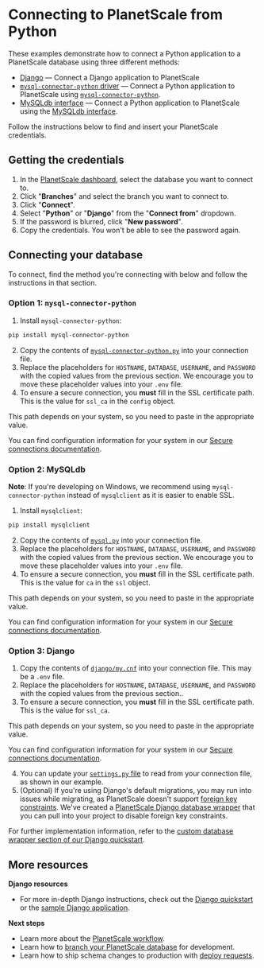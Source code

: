 # Connecting to PlanetScale from Python

These examples demonstrate how to connect a Python application to a PlanetScale database using three different methods:

- [Django](https://github.com/planetscale/connection-examples/blob/main/python/django) &mdash; Connect a Django application to PlanetScale
- [`mysql-connector-python` driver](https://github.com/planetscale/connection-examples/blob/main/python/mysql-connector-python.py) &mdash; Connect a Python application to PlanetScale using [`mysql-connector-python`](https://dev.mysql.com/doc/connector-python/en).
- [MySQLdb interface](https://github.com/planetscale/connection-examples/blob/main/python/mysql.py) &mdash; Connect a Python application to PlanetScale using the [MySQLdb interface](https://mysqlclient.readthedocs.io/user_guide.htmln).

Follow the instructions below to find and insert your PlanetScale credentials.

## Getting the credentials

1. In the [PlanetScale dashboard](https://app.planetscale.com), select the database you want to connect to.
2. Click "**Branches**" and select the branch you want to connect to.
3. Click "**Connect**".
4. Select "**Python**" or "**Django**" from the "**Connect from**" dropdown.
5. If the password is blurred, click "**New password**".
6. Copy the credentials. You won't be able to see the password again.

## Connecting your database

To connect, find the method you're connecting with below and follow the instructions in that section.

### Option 1: `mysql-connector-python`

1. Install `mysql-connector-python`:
```bash
pip install mysql-connector-python
```
2. Copy the contents of [`mysql-connector-python.py`](https://github.com/planetscale/connection-examples/blob/main/python/mysql-connector-python.py) into your connection file.
3. Replace the placeholders for `HOSTNAME`, `DATABASE`, `USERNAME`, and `PASSWORD` with the copied values from the previous section. We encourage you to move these placeholder values into your `.env` file.
4. To ensure a secure connection, you **must** fill in the SSL certificate path. This is the value for `ssl_ca` in the `config` object.

This path depends on your system, so you need to paste in the appropriate value.

You can find configuration information for your system in our [Secure connections documentation](/concepts/secure-connections#ca-root-configuration).

### Option 2: MySQLdb

**Note**: If you're developing on Windows, we recommend using `mysql-connector-python` instead of `mysqlclient` as it is easier to enable SSL. 

1. Install `mysqlclient`:
```bash
pip install mysqlclient
```
2. Copy the contents of [`mysql.py`](https://github.com/planetscale/connection-examples/blob/main/python/mysql.py) into your connection file.
3. Replace the placeholders for `HOSTNAME`, `DATABASE`, `USERNAME`, and `PASSWORD` with the copied values from the previous section. We encourage you to move these placeholder values into your `.env` file.
4. To ensure a secure connection, you **must** fill in the SSL certificate path. This is the value for `ca` in the `ssl` object.

This path depends on your system, so you need to paste in the appropriate value.

You can find configuration information for your system in our [Secure connections documentation](/concepts/secure-connections#ca-root-configuration).

### Option 3: Django

1. Copy the contents of [`django/my.cnf`](https://github.com/planetscale/connection-examples/blob/main/python/django/my.cnf) into your connection file. This may be a `.env` file.
2. Replace the placeholders for `HOSTNAME`, `DATABASE`, `USERNAME`, and `PASSWORD` with the copied values from the previous section..
3. To ensure a secure connection, you **must** fill in the SSL certificate path. This is the value for `ssl_ca`.

This path depends on your system, so you need to paste in the appropriate value.

You can find configuration information for your system in our [Secure connections documentation](/concepts/secure-connections#ca-root-configuration).

4. You can update your [`settings.py` file](https://github.com/planetscale/connection-examples/blob/main/python/django/settings.py) to read from your connection file, as shown in our example.
5. (Optional) If you're using Django's default migrations, you may run into issues while migrating, as PlanetScale doesn't support [foreign key constraints](https://docs.planetscale.com/learn/operating-without-foreign-key-constraints). We've created a [PlanetScale Django database wrapper](https://github.com/planetscale/django_psdb_engine.git) that you can pull into your project to disable foreign key constraints. 

For further implementation information, refer to the [custom database wrapper section of our Django quickstart](https://docs.planetscale.com/tutorials/connect-django-app#optional-%E2%80%94-bring-in-planetscale-custom-database-wrapper). 

## More resources

**Django resources**
- For more in-depth Django instructions, check out the [Django quickstart](https://docs.planetscale.com/tutorials/connect-django-app) or the [sample Django application](https://github.com/planetscale/django-example).

**Next steps**

- Learn more about the [PlanetScale workflow](https://docs.planetscale.com/concepts/planetscale-workflow).
- Learn how to [branch your PlanetScale database](https://docs.planetscale.com/concepts/branching) for development.
- Learn how to ship schema changes to production with [deploy requests](https://docs.planetscale.com/concepts/deploy-requests).
